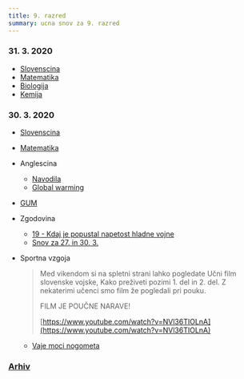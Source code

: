 ```yaml
---
title: 9. razred
summary: ucna snov za 9. razred
---
```


### 31. 3. 2020

* [Slovenscina](slovenscina/2020-03-31-slovenscina.pdf)
* [Matematika](matematika/2020-03-31-matematika.pdf)
* [Biologija](biologija/2020-03-31-biologija.pdf)
* [Kemija](kemija/2020-03-31-kemija.pdf)


### 30. 3. 2020

* [Slovenscina](slovenscina/2020-03-30-slovenscina.pdf)
* [Matematika](matematika/2020-03-30-matematika.pdf)
* Anglescina
    * [Navodila](anglescina/2020-03-30-anglescina.pdf)
    * [Global warming](anglescina/2020-03-30-global-warming.pdf)
* [GUM](gum/2020-03-30-gum.pdf)
* Zgodovina
    * [19 - Kdaj je popustal napetost hladne vojne](zgodovina/19-kdaj-je-popustila-napetost.pdf)
    * [Snov za 27. in 30. 3.](zgodovina/2020-03-27-30-zgodovina.pdf)
* Sportna vzgoja

    > Med vikendom si na spletni strani lahko pogledate Učni film slovenske vojske, Kako preživeti pozimi 1. del in 2. del.
    > Z nekaterimi učenci smo film že pogledali pri pouku. 
    > 
    > FILM JE POUČNE NARAVE!
    > 
    > [https://www.youtube.com/watch?v=NVl36TIOLnA](https://www.youtube.com/watch?v=NVl36TIOLnA)

    * [Vaje moci nogometa](sport/2020-03-30-sport1.pdf)


### [Arhiv](arhiv.md)